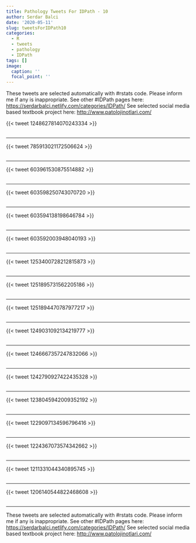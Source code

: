 ```yaml
---
title: Pathology Tweets For IDPath - 10
author: Serdar Balci
date: '2020-05-11'
slug: tweetsForIDPath10
categories:
  - R
  - tweets
  - pathology
  - IDPath
tags: []
image:
  caption: ''
  focal_point: ''
---
```



These tweets are selected automatically with #rstats code. Please inform me if any is inappropriate.
See other #IDPath pages here: https://serdarbalci.netlify.com/categories/IDPath/ 
See selected social media based textbook project here: http://www.patolojinotlari.com/

{{< tweet 1248627814070243334 >}}
<br>
<br>
<hr>
{{< tweet 785913021172506624 >}}
<br>
<br>
<hr>
{{< tweet 603961530875514882 >}}
<br>
<br>
<hr>
{{< tweet 603598250743070720 >}}
<br>
<br>
<hr>
{{< tweet 603594138198646784 >}}
<br>
<br>
<hr>
{{< tweet 603592003948040193 >}}
<br>
<br>
<hr>
{{< tweet 1253400728212815873 >}}
<br>
<br>
<hr>
{{< tweet 1251895731562205186 >}}
<br>
<br>
<hr>
{{< tweet 1251894470787977217 >}}
<br>
<br>
<hr>
{{< tweet 1249031092134219777 >}}
<br>
<br>
<hr>
{{< tweet 1246667357247832066 >}}
<br>
<br>
<hr>
{{< tweet 1242790927422435328 >}}
<br>
<br>
<hr>
{{< tweet 1238045942009352192 >}}
<br>
<br>
<hr>
{{< tweet 1229097134596796416 >}}
<br>
<br>
<hr>
{{< tweet 1224367073574342662 >}}
<br>
<br>
<hr>
{{< tweet 1211331044340895745 >}}
<br>
<br>
<hr>
{{< tweet 1206140544822468608 >}}
<br>
<br>
<hr>


These tweets are selected automatically with #rstats code. Please inform me if any is inappropriate.
See other #IDPath pages here: https://serdarbalci.netlify.com/categories/IDPath/ 
See selected social media based textbook project here: http://www.patolojinotlari.com/
